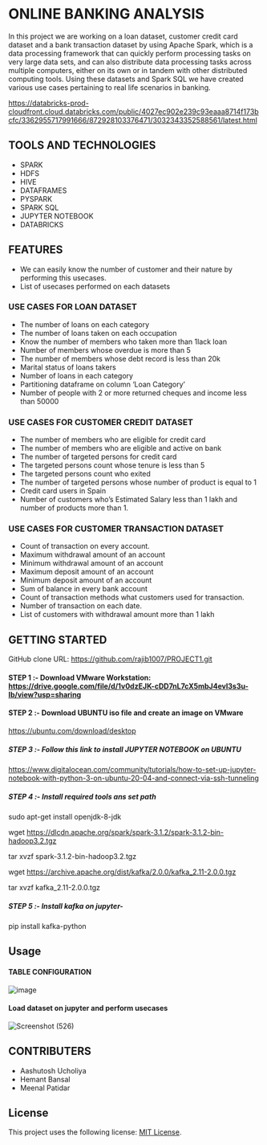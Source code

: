 # ONLINE BANKING ANALYSIS
In this project we are working on a loan dataset, customer credit card dataset and a bank transaction dataset by using Apache Spark, which is a data processing framework that can quickly perform processing tasks on very large data sets, and can also distribute data processing tasks across multiple computers, either on its own or in tandem with other distributed computing tools. Using these datasets and Spark SQL we have created various use cases pertaining to real life scenarios in banking.

https://databricks-prod-cloudfront.cloud.databricks.com/public/4027ec902e239c93eaaa8714f173bcfc/3362955717991666/872928103376471/3032343352588561/latest.html

## TOOLS AND TECHNOLOGIES

* SPARK
* HDFS
* HIVE
* DATAFRAMES
* PYSPARK
* SPARK SQL
* JUPYTER NOTEBOOK
* DATABRICKS

## FEATURES
* We can easily know the number of customer and their nature by performing this usecases.
* List of usecases performed on each datasets
### USE CASES FOR LOAN DATASET

* The number of loans on each category
* The number of loans taken on each occupation
* Know the number of members who taken more than 1lack loan
* Number of members whose overdue is more than 5
* The number of members whose debt record is less than 20k
* Marital status of loans takers
* Number of loans in each category
* Partitioning dataframe on column ‘Loan Category’
* Number of people with 2 or more returned cheques and income less than 50000

### USE CASES FOR CUSTOMER CREDIT DATASET

* The number of members who are eligible for credit card
* The number of members who are  eligible and active on bank
* The number of targeted persons for credit card
* The targeted persons count whose tenure is less than 5
* The targeted persons count who exited
* The number of targeted persons whose number of product is equal to 1
* Credit card users in Spain
* Number of customers who’s Estimated Salary less than 1 lakh and number of products more than 1.

### USE CASES FOR CUSTOMER TRANSACTION DATASET

* Count of transaction on every account.
* Maximum withdrawal amount of an account
* Minimum withdrawal amount of an account
* Maximum deposit amount of an account
* Minimum deposit amount of an account
* Sum of balance in every bank account
* Count of transaction methods what customers used for transaction.
* Number of transaction on each date.
* List of customers with withdrawal amount more than 1 lakh


## GETTING STARTED
GitHub clone URL: https://github.com/rajib1007/PROJECT1.git

#### STEP 1 :- Download VMware Workstation: https://drive.google.com/file/d/1v0dzEJK-cDD7nL7cX5mbJ4evl3s3u-Ib/view?usp=sharing

#### STEP 2 :- Download UBUNTU iso file and create an image on VMware
https://ubuntu.com/download/desktop
##### STEP 3 :- Follow this link to install JUPYTER NOTEBOOK on UBUNTU
https://www.digitalocean.com/community/tutorials/how-to-set-up-jupyter-notebook-with-python-3-on-ubuntu-20-04-and-connect-via-ssh-tunneling

##### STEP 4 :- Install required tools ans set path

sudo apt-get install openjdk-8-jdk

wget https://dlcdn.apache.org/spark/spark-3.1.2/spark-3.1.2-bin-hadoop3.2.tgz

tar xvzf spark-3.1.2-bin-hadoop3.2.tgz

wget https://archive.apache.org/dist/kafka/2.0.0/kafka_2.11-2.0.0.tgz

tar xvzf kafka_2.11-2.0.0.tgz

##### STEP 5 :- Install kafka on jupyter-
pip install kafka-python

## Usage
#### TABLE CONFIGURATION

![image](https://user-images.githubusercontent.com/63140467/133890621-cfe026ce-a6a0-458f-a03a-77ae7304314f.png)
#### Load dataset on jupyter and perform usecases
![Screenshot (526)](https://user-images.githubusercontent.com/63140467/135840921-f45f41a6-3b37-40d5-8922-5e97bad21bde.png)


## CONTRIBUTERS

* Aashutosh Ucholiya
* Hemant Bansal
* Meenal Patidar

## License

This project uses the following license: [MIT License](<https://github.com/rajib1007/Project_3/blob/main/LICENSE>).
